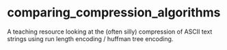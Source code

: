# comparing_compression_algorithms
 A teaching resource looking at the (often silly) compression of ASCII text strings using run length encoding / huffman tree encoding.
